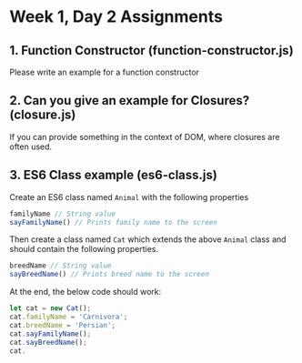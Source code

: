 # Week 1, Day 2 Assignments

## 1. Function Constructor (function-constructor.js)

Please write an example for a function constructor

## 2. Can you give an example for Closures? (closure.js)

If you can provide something in the context of DOM, where closures are often used.

## 3. ES6 Class example (es6-class.js)

Create an ES6 class named `Animal` with the following properties

```js
familyName // String value
sayFamilyName() // Prints family name to the screen
```

Then create a class named `Cat` which extends the above `Animal` class and should contain the following properties.

```js
breedName // String value
sayBreedName() // Prints breed name to the screen
```

At the end, the below code should work: 

```js
let cat = new Cat();
cat.familyName = 'Carnivora';
cat.breedName = 'Persian';
cat.sayFamilyName();
cat.sayBreedName();
cat.
```